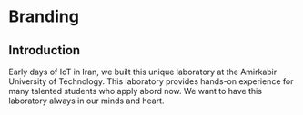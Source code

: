 # Branding
## Introduction
Early days of IoT in Iran, we built this unique laboratory at the Amirkabir University of Technology.
This laboratory provides hands-on experience for many talented students who apply abord now.
We want to have this laboratory always in our minds and heart.
